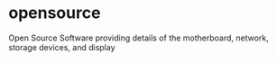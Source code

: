 # opensource
Open Source Software providing details of the motherboard, network, storage  devices, and display
